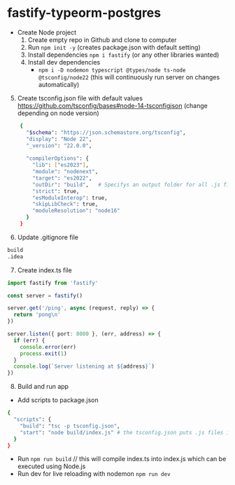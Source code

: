 # fastify-typeorm-postgres
- Create Node project
    1. Create empty repo in Github and clone to computer
    2. Run `npm init -y` (creates package.json with default setting)
    3. Install dependencies `npm i fastify` (or any other libraries wanted)
    4. Install dev dependencies
       - `npm i -D nodemon typescript @types/node ts-node @tsconfig/node22` (this will continuously run server on changes automatically)

5. Create tsconfig.json file with default values https://github.com/tsconfig/bases#node-14-tsconfigjson (change depending on node version)
```bash
    {
      "$schema": "https://json.schemastore.org/tsconfig",
      "display": "Node 22",
      "_version": "22.0.0",
        
      "compilerOptions": {
        "lib": ["es2023"],
        "module": "nodenext",
        "target": "es2022",
        "outDir": "build",   # Specifys an output folder for all .js files.
        "strict": true,
        "esModuleInterop": true,
        "skipLibCheck": true,
        "moduleResolution": "node16"
      }
    }
```

6. Update .gitignore file
```bash
build
.idea
```
   
7. Create index.ts file
```ts
import fastify from 'fastify'

const server = fastify()

server.get('/ping', async (request, reply) => {
  return 'pong\n'
})

server.listen({ port: 8080 }, (err, address) => {
  if (err) {
    console.error(err)
    process.exit(1)
  }
  console.log(`Server listening at ${address}`)
})
```

8. Build and run app
- Add scripts to package.json
```bash
{
  "scripts": {
    "build": "tsc -p tsconfig.json",
    "start": "node build/index.js" # the tsconfig.json puts .js files in the outDir folder which is set to /build
  }
}
```
- Run `npm run build` // this will compile index.ts into index.js which can be executed using Node.js
- Run dev for live reloading with nodemon `npm run dev`